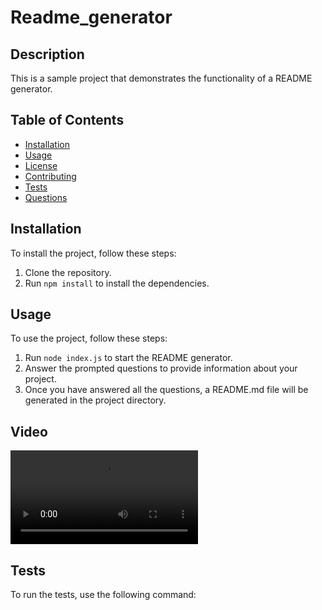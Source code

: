 # Readme_generator

## Description

This is a sample project that demonstrates the functionality of a README generator.

## Table of Contents

- [Installation](#installation)
- [Usage](#usage)
- [License](#license)
- [Contributing](#contributing)
- [Tests](#tests)
- [Questions](#questions)

## Installation

To install the project, follow these steps:

1. Clone the repository.
2. Run `npm install` to install the dependencies.

## Usage

To use the project, follow these steps:

1. Run `node index.js` to start the README generator.
2. Answer the prompted questions to provide information about your project.
3. Once you have answered all the questions, a README.md file will be generated in the project directory.

## Video

<video src="Readme%20generator.mp4" controls title="Readme_generator"></video>

## Tests

To run the tests, use the following command:
